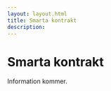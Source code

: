```yaml
---
layout: layout.html
title: Smarta kontrakt
description:
---
```


# Smarta kontrakt

Information kommer.
